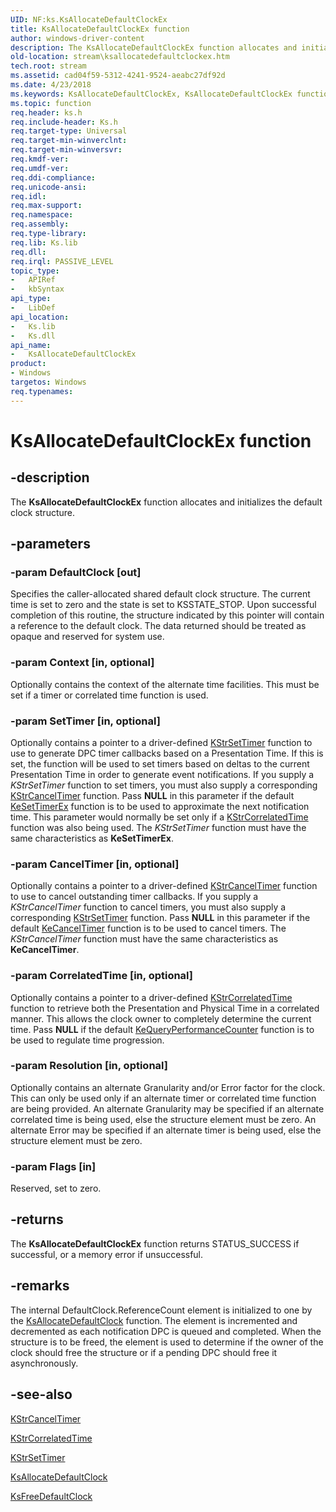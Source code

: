 ```yaml
---
UID: NF:ks.KsAllocateDefaultClockEx
title: KsAllocateDefaultClockEx function
author: windows-driver-content
description: The KsAllocateDefaultClockEx function allocates and initializes the default clock structure.
old-location: stream\ksallocatedefaultclockex.htm
tech.root: stream
ms.assetid: cad04f59-5312-4241-9524-aeabc27df92d
ms.date: 4/23/2018
ms.keywords: KsAllocateDefaultClockEx, KsAllocateDefaultClockEx function [Streaming Media Devices], ks/KsAllocateDefaultClockEx, ksfunc_bace76db-468b-4d8e-bbc4-5a64f238308f.xml, stream.ksallocatedefaultclockex
ms.topic: function
req.header: ks.h
req.include-header: Ks.h
req.target-type: Universal
req.target-min-winverclnt: 
req.target-min-winversvr: 
req.kmdf-ver: 
req.umdf-ver: 
req.ddi-compliance: 
req.unicode-ansi: 
req.idl: 
req.max-support: 
req.namespace: 
req.assembly: 
req.type-library: 
req.lib: Ks.lib
req.dll: 
req.irql: PASSIVE_LEVEL
topic_type:
-	APIRef
-	kbSyntax
api_type:
-	LibDef
api_location:
-	Ks.lib
-	Ks.dll
api_name:
-	KsAllocateDefaultClockEx
product:
- Windows
targetos: Windows
req.typenames: 
---
```


# KsAllocateDefaultClockEx function


## -description


The <b>KsAllocateDefaultClockEx</b> function allocates and initializes the default clock structure. 


## -parameters




### -param DefaultClock [out]

Specifies the caller-allocated shared default clock structure. The current time is set to zero and the state is set to KSSTATE_STOP. Upon successful completion of this routine, the structure indicated by this pointer will contain a reference to the default clock. The data returned should be treated as opaque and reserved for system use.


### -param Context [in, optional]

Optionally contains the context of the alternate time facilities. This must be set if a timer or correlated time function is used.


### -param SetTimer [in, optional]

Optionally contains a pointer to a driver-defined <a href="https://msdn.microsoft.com/library/windows/hardware/ff567203">KStrSetTimer</a> function to use to generate DPC timer callbacks based on a Presentation Time. If this is set, the function will be used to set timers based on deltas to the current Presentation Time in order to generate event notifications. If you supply a <i>KStrSetTimer</i> function to set timers, you must also supply a corresponding <a href="https://msdn.microsoft.com/library/windows/hardware/ff567156">KStrCancelTimer</a> function. Pass <b>NULL</b> in this parameter if the default <a href="https://msdn.microsoft.com/library/windows/hardware/ff553292">KeSetTimerEx</a> function is to be used to approximate the next notification time. This parameter would normally be set only if a <a href="https://msdn.microsoft.com/library/windows/hardware/ff567167">KStrCorrelatedTime</a> function was also being used. The <i>KStrSetTimer</i> function must have the same characteristics as <b>KeSetTimerEx</b>.


### -param CancelTimer [in, optional]

Optionally contains a pointer to a driver-defined <a href="https://msdn.microsoft.com/library/windows/hardware/ff567156">KStrCancelTimer</a> function to use to cancel outstanding timer callbacks. If you supply a <i>KStrCancelTimer</i> function to cancel timers, you must also supply a corresponding <a href="https://msdn.microsoft.com/library/windows/hardware/ff567203">KStrSetTimer</a> function. Pass <b>NULL</b> in this parameter if the default <a href="https://msdn.microsoft.com/library/windows/hardware/ff551970">KeCancelTimer</a> function is to be used to cancel timers. The <i>KStrCancelTimer</i> function must have the same characteristics as <b>KeCancelTimer</b>.


### -param CorrelatedTime [in, optional]

Optionally contains a pointer to a driver-defined <a href="https://msdn.microsoft.com/library/windows/hardware/ff567167">KStrCorrelatedTime</a> function to retrieve both the Presentation and Physical Time in a correlated manner. This allows the clock owner to completely determine the current time. Pass <b>NULL</b> if the default <a href="https://msdn.microsoft.com/library/windows/hardware/ff553053">KeQueryPerformanceCounter</a> function is to be used to regulate time progression.


### -param Resolution [in, optional]

Optionally contains an alternate Granularity and/or Error factor for the clock. This can only be used only if an alternate timer or correlated time function are being provided. An alternate Granularity may be specified if an alternate correlated time is being used, else the structure element must be zero. An alternate Error may be specified if an alternate timer is being used, else the structure element must be zero.


### -param Flags [in]

Reserved, set to zero.


## -returns



The <b>KsAllocateDefaultClockEx</b> function returns STATUS_SUCCESS if successful, or a memory error if unsuccessful.




## -remarks



The internal DefaultClock.ReferenceCount element is initialized to one by the <a href="https://msdn.microsoft.com/library/windows/hardware/ff560952">KsAllocateDefaultClock</a> function. The element is incremented and decremented as each notification DPC is queued and completed. When the structure is to be freed, the element is used to determine if the owner of the clock should free the structure or if a pending DPC should free it asynchronously. 




## -see-also




<a href="https://msdn.microsoft.com/library/windows/hardware/ff567156">KStrCancelTimer</a>



<a href="https://msdn.microsoft.com/library/windows/hardware/ff567167">KStrCorrelatedTime</a>



<a href="https://msdn.microsoft.com/library/windows/hardware/ff567203">KStrSetTimer</a>



<a href="https://msdn.microsoft.com/library/windows/hardware/ff560952">KsAllocateDefaultClock</a>



<a href="https://msdn.microsoft.com/library/windows/hardware/ff562559">KsFreeDefaultClock</a>
 

 


